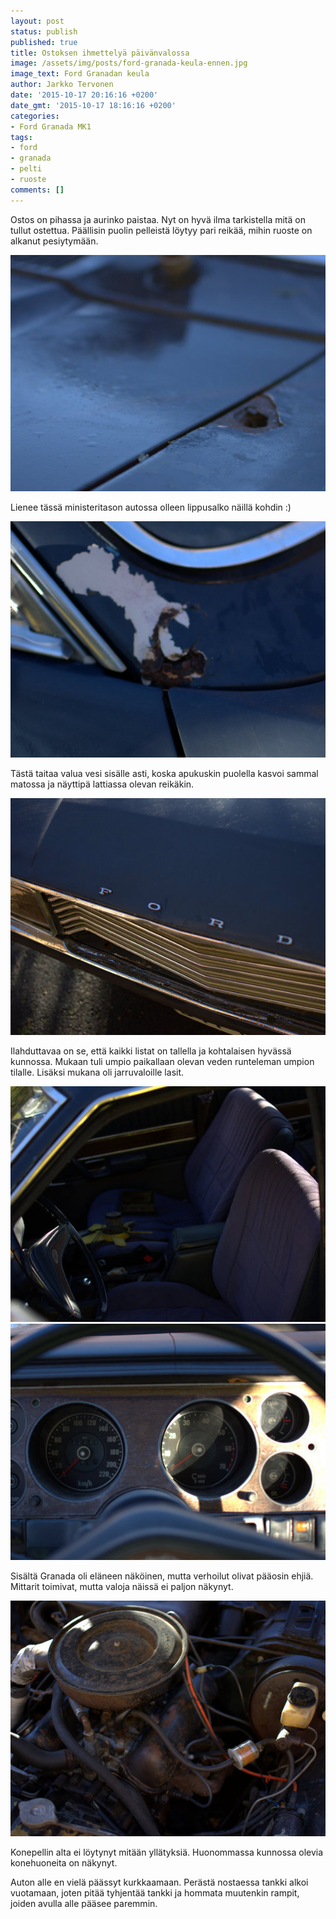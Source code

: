 ```yaml
---
layout: post
status: publish
published: true
title: Ostoksen ihmettelyä päivänvalossa
image: /assets/img/posts/ford-granada-keula-ennen.jpg
image_text: Ford Granadan keula
author: Jarkko Tervonen
date: '2015-10-17 20:16:16 +0200'
date_gmt: '2015-10-17 18:16:16 +0200'
categories:
- Ford Granada MK1
tags:
- ford
- granada
- pelti
- ruoste
comments: []
---
```


Ostos on pihassa ja aurinko paistaa. Nyt on hyvä ilma tarkistella mitä on tullut ostettua. Päällisin puolin pelleistä löytyy pari reikää, mihin ruoste on alkanut pesiytymään.

<img src="/assets/img/posts/reika-sivupellissa.jpg" alt="Reikä pellissä" />

Lienee tässä ministeritason autossa olleen lippusalko näillä kohdin :)

<img src="/assets/img/posts/reika-tuulilasin-kulmassa.jpg" alt="Reikä tuulilasin kulmassa" />

Tästä taitaa valua vesi sisälle asti, koska apukuskin puolella kasvoi sammal matossa ja näyttipä lattiassa olevan reikäkin.

<img src="/assets/img/posts/ford-keulateksti.jpg" alt="Keulateksti" />

Ilahduttavaa on se, että kaikki listat on tallella ja kohtalaisen hyvässä kunnossa. Mukaan tuli umpio paikallaan olevan veden runteleman umpion tilalle. Lisäksi mukana oli jarruvaloille lasit.

<img src="/assets/img/posts/etupenkit-ennen.jpg" alt="Etupenkit ennen" />

<img src="/assets/img/posts/mittaristo-ennen.jpg" alt="Mittaristo ennen" />

Sisältä Granada oli eläneen näköinen, mutta verhoilut olivat pääosin ehjiä. Mittarit toimivat, mutta valoja näissä ei paljon näkynyt.

<img src="/assets/img/posts/ford-v6-2300-ennen-1.jpg" alt="Moottori ennen" />

Konepellin alta ei löytynyt mitään yllätyksiä. Huonommassa kunnossa olevia konehuoneita on näkynyt.

Auton alle en vielä päässyt kurkkaamaan. Perästä nostaessa tankki alkoi vuotamaan, joten pitää tyhjentää tankki ja hommata muutenkin rampit, joiden avulla alle pääsee paremmin.

